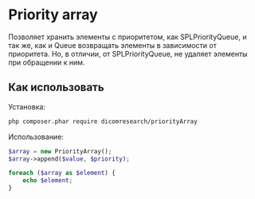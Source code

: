 # Priority array
Позволяет хранить элементы с приоритетом, как SPLPriorityQueue, и так же, как и Queue возвращать элементы 
в зависимости от приоритета. Но, в отличии, от SPLPriorityQueue, не удаляет элементы при обращении к ним.

## Как использовать
Установка:
```bash
php composer.phar require dicomresearch/priorityArray
```

Использование:
```php
$array = new PriorityArray();
$array->append($value, $priority);

foreach ($array as $element) {
    echo $element;
}
```